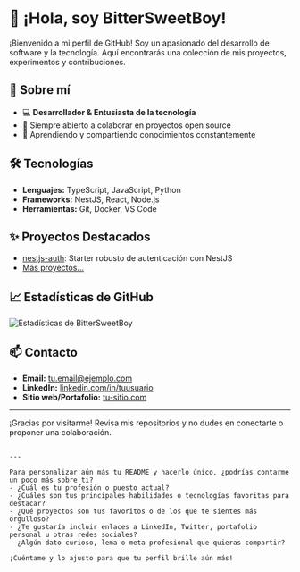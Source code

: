 # 👋 ¡Hola, soy BitterSweetBoy!

¡Bienvenido a mi perfil de GitHub! Soy un apasionado del desarrollo de software y la tecnología. Aquí encontrarás una colección de mis proyectos, experimentos y contribuciones.

## 🚀 Sobre mí

- 💻 **Desarrollador & Entusiasta de la tecnología**
- 🤝 Siempre abierto a colaborar en proyectos open source
- 🌱 Aprendiendo y compartiendo conocimientos constantemente

## 🛠️ Tecnologías

- **Lenguajes:** TypeScript, JavaScript, Python
- **Frameworks:** NestJS, React, Node.js
- **Herramientas:** Git, Docker, VS Code

## ✨ Proyectos Destacados

- [nestjs-auth](https://github.com/BitterSweetBoy/nestjs-auth): Starter robusto de autenticación con NestJS
- [Más proyectos...](#)

## 📈 Estadísticas de GitHub

![Estadísticas de BitterSweetBoy](https://github-readme-stats.vercel.app/api?username=BitterSweetBoy&show_icons=true&theme=radical)

## 📫 Contacto

- **Email:** [tu.email@ejemplo.com](mailto:tu.email@ejemplo.com)
- **LinkedIn:** [linkedin.com/in/tuusuario](#)
- **Sitio web/Portafolio:** [tu-sitio.com](#)

---

¡Gracias por visitarme! Revisa mis repositorios y no dudes en conectarte o proponer una colaboración.

```

---

Para personalizar aún más tu README y hacerlo único, ¿podrías contarme un poco más sobre ti?
- ¿Cuál es tu profesión o puesto actual?
- ¿Cuáles son tus principales habilidades o tecnologías favoritas para destacar?
- ¿Qué proyectos son tus favoritos o de los que te sientes más orgulloso?
- ¿Te gustaría incluir enlaces a LinkedIn, Twitter, portafolio personal u otras redes sociales?
- ¿Algún dato curioso, lema o meta profesional que quieras compartir?

¡Cuéntame y lo ajusto para que tu perfil brille aún más!
